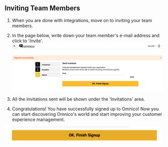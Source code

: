 ## Inviting Team Members

1. When you are done with integrations, move on to inviting your team members. 
2. In the page below, write down your team member's e-mail address and click to 'Invite'.
![agent1](../img/agent1.png)

3. All the invitations sent will be shown under the 'Invitations' area.

4. Congratulations! You have successfully signed up to Omnico! Now you can start discovering Omnico's world and start improving your customer experience management.

![agent3](../img/agent3.png)
